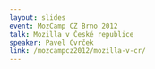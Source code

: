 ```yaml
---
layout: slides
event: MozCamp CZ Brno 2012
talk: Mozilla v České republice
speaker: Pavel Cvrček
link: /mozcampcz2012/mozilla-v-cr/
---
```


